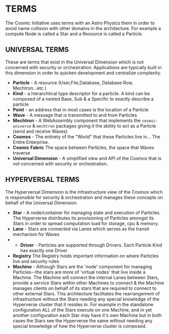 # TERMS

The Cosmic Initiative uses terms with an Astro Physics them in order to avoid name collision with other domains in the architecture. For example a compute Node is called a Star and a Resource is called a Particle.

## UNIVERSAL TERMS

These are terms that exist in the Universal Dimension which is not concerned with security or orchestration. Applications are typically built in this dimension in order to quicken development and centralize complexity.

- **Particle** - A resource (User,File,Database, Database Row, Mechtron...etc.)
- **Kind** - a hierarchtical type descriptor for a particle. A kind can be composed of a nested Base, Sub & a Specific to exactly describe a particle
- **Point** - an address that in most cases is the location of a Particle
- **Wave** - A message that is transmitted to and from Particles
- **Mechtron** - A WebAssembly component that implements the `cosmic-universe` & `mechtron` packages giving it the ability to act as a Particle (send and receive Waves)
- **Cosmos** - The entirety of the "World" that these Particles live in... The Entire Enterprise.
- **Cosmic Fabric** The space between Particles, the space that Waves traverse
- **Universal Dimension** - A simplified view and API of the Cosmos that is not concerned with security or orchestration.

## HYPERVERSAL TERMS

The Hyperversal Dimension is the infrastructure view of the Cosmos which is responsible for security & orchestration and manages these concepts on behalf of the Universal Dimension.

- **Star** - A node/container for managing state and execution of Particles. The Hyperverse distributes its provisioning of Particles amongst its Stars in order to spread computation load for storage, cpu & memory.
- **Lane** - Stars are connected via Lanes which serves as the transit mechanism for Waves
- - **Driver** - Particles are supported through Drivers. Each Particle Kind has exactly one Driver
- **Registry** The Registry holds important information on where Particles live and security rules
- **Machine** - Although Stars are the 'node' component for managing Particles--the stars are more of 'virtual nodes' that live inside a Machine. The Machine will connect the internal Lanes between Stars, provide a service Stars within other Machines to connect & the Machine manages clients on behalf of its stars that are required to connect to other external Stars. This architecture facilitates the rearrangement of infrastructure without the Stars needing any special knowledge of the Hyperverse cluster that it resides in. For example in the standalone configuration ALL of the Stars execute on one Machine, and in yet another configuration each Star may have it's own Machine but in both cases the Stars see the Hyperverse the same without needing any special knowledge of how the Hyperverse cluster is composed.
